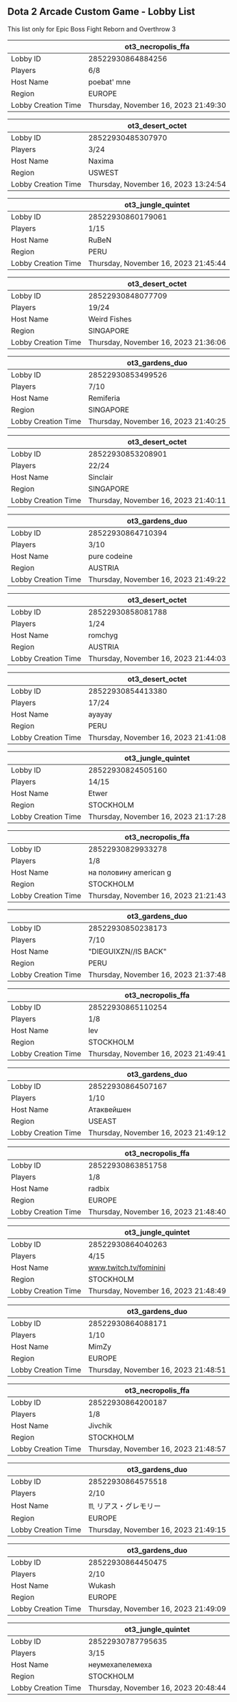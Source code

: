 ## Dota 2 Arcade Custom Game - Lobby List

This list only for Epic Boss Fight Reborn and Overthrow 3

|  | ot3_necropolis_ffa |
| ------ | ------ |
| Lobby ID | 28522930864884256 |
| Players | 6/8 |
| Host Name | poebat' mne |
| Region | EUROPE |
| Lobby Creation Time | Thursday, November 16, 2023 21:49:30 |


|  | ot3_desert_octet |
| ------ | ------ |
| Lobby ID | 28522930485307970 |
| Players | 3/24 |
| Host Name | Naxima |
| Region | USWEST |
| Lobby Creation Time | Thursday, November 16, 2023 13:24:54 |


|  | ot3_jungle_quintet |
| ------ | ------ |
| Lobby ID | 28522930860179061 |
| Players | 1/15 |
| Host Name | RuBeN |
| Region | PERU |
| Lobby Creation Time | Thursday, November 16, 2023 21:45:44 |


|  | ot3_desert_octet |
| ------ | ------ |
| Lobby ID | 28522930848077709 |
| Players | 19/24 |
| Host Name | Weird Fishes |
| Region | SINGAPORE |
| Lobby Creation Time | Thursday, November 16, 2023 21:36:06 |


|  | ot3_gardens_duo |
| ------ | ------ |
| Lobby ID | 28522930853499526 |
| Players | 7/10 |
| Host Name | Remiferia |
| Region | SINGAPORE |
| Lobby Creation Time | Thursday, November 16, 2023 21:40:25 |


|  | ot3_desert_octet |
| ------ | ------ |
| Lobby ID | 28522930853208901 |
| Players | 22/24 |
| Host Name | Sinclair |
| Region | SINGAPORE |
| Lobby Creation Time | Thursday, November 16, 2023 21:40:11 |


|  | ot3_gardens_duo |
| ------ | ------ |
| Lobby ID | 28522930864710394 |
| Players | 3/10 |
| Host Name | pure codeine |
| Region | AUSTRIA |
| Lobby Creation Time | Thursday, November 16, 2023 21:49:22 |


|  | ot3_desert_octet |
| ------ | ------ |
| Lobby ID | 28522930858081788 |
| Players | 1/24 |
| Host Name | romchyg |
| Region | AUSTRIA |
| Lobby Creation Time | Thursday, November 16, 2023 21:44:03 |


|  | ot3_desert_octet |
| ------ | ------ |
| Lobby ID | 28522930854413380 |
| Players | 17/24 |
| Host Name | ayayay |
| Region | PERU |
| Lobby Creation Time | Thursday, November 16, 2023 21:41:08 |


|  | ot3_jungle_quintet |
| ------ | ------ |
| Lobby ID | 28522930824505160 |
| Players | 14/15 |
| Host Name | Etwer |
| Region | STOCKHOLM |
| Lobby Creation Time | Thursday, November 16, 2023 21:17:28 |


|  | ot3_necropolis_ffa |
| ------ | ------ |
| Lobby ID | 28522930829933278 |
| Players | 1/8 |
| Host Name | на половину american g |
| Region | STOCKHOLM |
| Lobby Creation Time | Thursday, November 16, 2023 21:21:43 |


|  | ot3_gardens_duo |
| ------ | ------ |
| Lobby ID | 28522930850238173 |
| Players | 7/10 |
| Host Name | "DIEGUIXZN//IS BACK" |
| Region | PERU |
| Lobby Creation Time | Thursday, November 16, 2023 21:37:48 |


|  | ot3_necropolis_ffa |
| ------ | ------ |
| Lobby ID | 28522930865110254 |
| Players | 1/8 |
| Host Name | lev |
| Region | STOCKHOLM |
| Lobby Creation Time | Thursday, November 16, 2023 21:49:41 |


|  | ot3_gardens_duo |
| ------ | ------ |
| Lobby ID | 28522930864507167 |
| Players | 1/10 |
| Host Name | Атаквейшен |
| Region | USEAST |
| Lobby Creation Time | Thursday, November 16, 2023 21:49:12 |


|  | ot3_necropolis_ffa |
| ------ | ------ |
| Lobby ID | 28522930863851758 |
| Players | 1/8 |
| Host Name | radbix |
| Region | EUROPE |
| Lobby Creation Time | Thursday, November 16, 2023 21:48:40 |


|  | ot3_jungle_quintet |
| ------ | ------ |
| Lobby ID | 28522930864040263 |
| Players | 4/15 |
| Host Name | www.twitch.tv/fominini |
| Region | STOCKHOLM |
| Lobby Creation Time | Thursday, November 16, 2023 21:48:49 |


|  | ot3_gardens_duo |
| ------ | ------ |
| Lobby ID | 28522930864088171 |
| Players | 1/10 |
| Host Name | MimZy |
| Region | EUROPE |
| Lobby Creation Time | Thursday, November 16, 2023 21:48:51 |


|  | ot3_necropolis_ffa |
| ------ | ------ |
| Lobby ID | 28522930864200187 |
| Players | 1/8 |
| Host Name | Jivchik |
| Region | STOCKHOLM |
| Lobby Creation Time | Thursday, November 16, 2023 21:48:57 |


|  | ot3_gardens_duo |
| ------ | ------ |
| Lobby ID | 28522930864575518 |
| Players | 2/10 |
| Host Name | ♏ リアス・グレモリー |
| Region | EUROPE |
| Lobby Creation Time | Thursday, November 16, 2023 21:49:15 |


|  | ot3_gardens_duo |
| ------ | ------ |
| Lobby ID | 28522930864450475 |
| Players | 2/10 |
| Host Name | Wukash |
| Region | EUROPE |
| Lobby Creation Time | Thursday, November 16, 2023 21:49:09 |


|  | ot3_jungle_quintet |
| ------ | ------ |
| Lobby ID | 28522930787795635 |
| Players | 3/15 |
| Host Name | неумехапелемеха |
| Region | STOCKHOLM |
| Lobby Creation Time | Thursday, November 16, 2023 20:48:44 |



